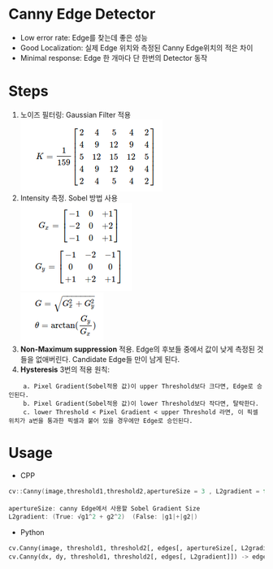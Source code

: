 # Canny Edge Detector

* Low error rate: Edge를 찾는데 좋은 성능
* Good Localization: 실제 Edge 위치와 측정된 Canny Edge위치의 적은 차이
* Minimal response: Edge 한 개마다 단 한번의 Detector 동작


# Steps
1. 노이즈 필터링: Gaussian Filter 적용   
![gaussian](https://github.com/saturnone1/OpenCV_study/blob/e4839960d7e5e62495bd27d1251a76e513c5924f/ImageProcessing/image/canny_gaussian.png)   
2. Intensity 측정. Sobel 방법 사용   
	![Sobel](https://github.com/saturnone1/OpenCV_study/blob/e4839960d7e5e62495bd27d1251a76e513c5924f/ImageProcessing/image/canny_sobel.png)   
	![result](https://github.com/saturnone1/OpenCV_study/blob/e4839960d7e5e62495bd27d1251a76e513c5924f/ImageProcessing/image/canny_result.png)   
3. **Non-Maximum suppression** 적용. Edge의 후보들 중에서 값이 낮게 측정된 것들을 없애버린다. Candidate Edge들 만이 남게 된다.   
4. **Hysteresis** 3번의 적용 원칙:
```
	a. Pixel Gradient(Sobel적용 값)이 upper Threshold보다 크다면, Edge로 승인된다.   
	b. Pixel Gradient(Sobel적용 값)이 lower Threshold보다 작다면, 탈락한다.   
	c. lower Threshold < Pixel Gradient < upper Threshold 라면, 이 픽셀 위치가 a번을 통과한 픽셀과 붙어 있을 경우에만 Edge로 승인된다.   
```


# Usage

* CPP
```cpp
cv::Canny(image,threshold1,threshold2,apertureSize = 3 , L2gradient = false)

apertureSize: canny Edge에서 사용할 Sobel Gradient Size
L2gradient: (True: √g1^2 + g2^2)  (False: |g1|+|g2|)
```

* Python
```python
cv.Canny(image, threshold1, threshold2[, edges[, apertureSize[, L2gradient]]]) -> edges
cv.Canny(dx, dy, threshold1, threshold2[, edges[, L2gradient]]) -> edges
```
